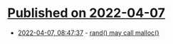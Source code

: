 # [Published on 2022-04-07](index.md)

* [2022-04-07, 08:47:37](https://news.ycombinator.com/item?id=30942146) - [rand() may call malloc()](https://www.thingsquare.com/blog/articles/rand-may-call-malloc/)
